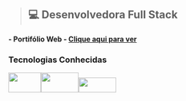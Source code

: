 >## 💻 Desenvolvedora Full Stack
#### - Portifólio Web - **[Clique aqui para ver](https://tifanyalmeida.vercel.app/)**
### Tecnologias Conhecidas
<img src="https://www.mundojs.com.br/wp-content/uploads/2019/03/react.png" width="65" height="40"/><img src="https://substack-post-media.s3.amazonaws.com/public/images/2b353a39-0673-4abe-9b3d-431a4e5fc46b_600x315.png" width="75" height="40"/><img src="https://hackernoon.imgix.net/images/VyvcKdbWHbTaN3QzRCQQS7pXASq1-y42k312q.png" width="75" height="30"/>


